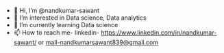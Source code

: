 - 👋 Hi, I’m @nandkumar-sawant
- 👀 I’m interested in Data science, Data analytics
- 🌱 I’m currently learning Data science
- 📫 How to reach me- linkedin- https://www.linkedin.com/in/nandkumar-sawant/   or  mail-nandkumarsawant839@gmail.com

<!---
nandkumar-sawant/nandkumar-sawant is a ✨ special ✨ repository because its `README.md` (this file) appears on your GitHub profile.
You can click the Preview link to take a look at your changes.
--->
